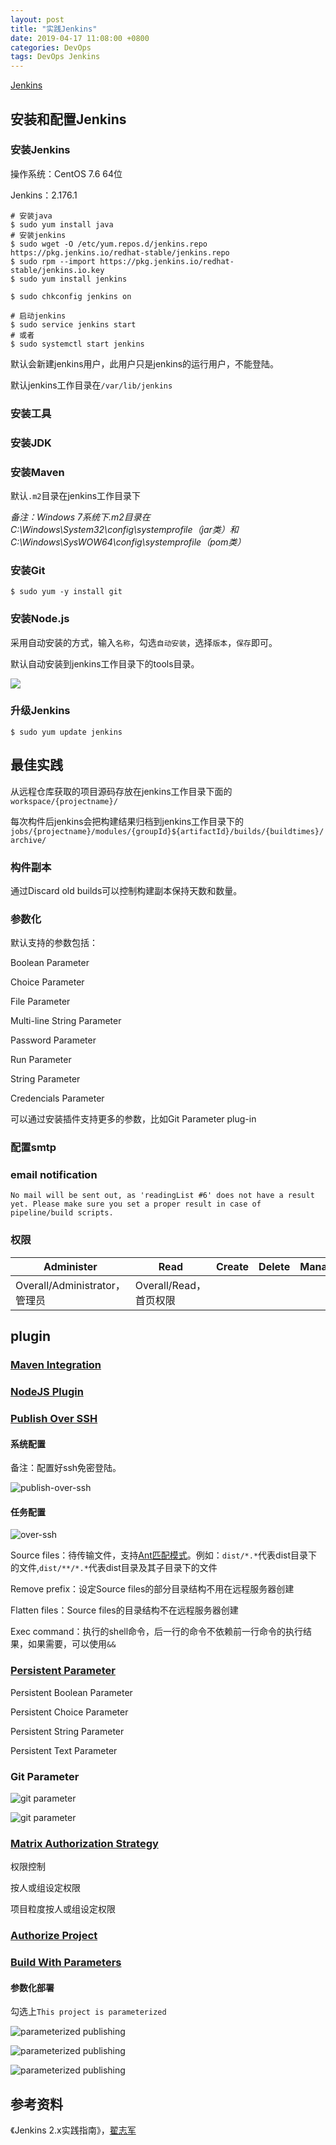 ```yaml
---
layout: post
title: "实践Jenkins"
date: 2019-04-17 11:08:00 +0800
categories: DevOps
tags: DevOps Jenkins
---
```


[Jenkins](https://jenkins.io/)

## 安装和配置Jenkins

### 安装Jenkins

操作系统：CentOS 7.6 64位

Jenkins：2.176.1

```shell
# 安装java
$ sudo yum install java
# 安装jenkins
$ sudo wget -O /etc/yum.repos.d/jenkins.repo https://pkg.jenkins.io/redhat-stable/jenkins.repo
$ sudo rpm --import https://pkg.jenkins.io/redhat-stable/jenkins.io.key
$ sudo yum install jenkins

$ sudo chkconfig jenkins on

# 启动jenkins
$ sudo service jenkins start
# 或者
$ sudo systemctl start jenkins
```

默认会新建jenkins用户，此用户只是jenkins的运行用户，不能登陆。

默认jenkins工作目录在`/var/lib/jenkins`

### 安装工具

### 安装JDK

### 安装Maven

默认`.m2`目录在jenkins工作目录下

*备注：Windows 7系统下.m2目录在C:\Windows\System32\config\systemprofile（jar类）和C:\Windows\SysWOW64\config\systemprofile（pom类）*

### 安装Git

```shell
$ sudo yum -y install git
```

### 安装Node.js

采用自动安装的方式，输入`名称`，勾选`自动安装`，选择`版本`，`保存`即可。

默认自动安装到jenkins工作目录下的tools目录。

![](/images/jenkins-nodejs-install.png)

### 升级Jenkins

```shell
$ sudo yum update jenkins
```

## 最佳实践

从远程仓库获取的项目源码存放在jenkins工作目录下面的`workspace/{projectname}/`

每次构件后jenkins会把构建结果归档到jenkins工作目录下的`jobs/{projectname}/modules/{groupId}${artifactId}/builds/{buildtimes}/archive/`

### 构件副本

通过Discard old builds可以控制构建副本保持天数和数量。

### 参数化

默认支持的参数包括：

Boolean Parameter

Choice Parameter

File Parameter

Multi-line String Parameter

Password Parameter

Run Parameter

String Parameter

Credencials Parameter

可以通过安装插件支持更多的参数，比如Git Parameter plug-in

### 配置smtp

### email notification

```
No mail will be sent out, as 'readingList #6' does not have a result yet. Please make sure you set a proper result in case of pipeline/build scripts.
```

### 权限

| Administer                    | Read                   | Create | Delete | ManageDomains | Update | View | Build | Configure | Connect | Create | Delete | Disconnect | Build     | Cancel | Configure | Create | Delete | Discover | Move | Read     | Workspace | Delete | Replay | Update | Configure | Create | Delete | Read | Tag  | Reserve | Unlock |
| ----------------------------- | ---------------------- | ------ | ------ | ------------- | ------ | ---- | ----- | --------- | ------- | ------ | ------ | ---------- | --------- | ------ | --------- | ------ | ------ | -------- | ---- | -------- | --------- | ------ | ------ | ------ | --------- | ------ | ------ | ---- | ---- | ------- | ------ |
| Overall/Administrator，管理员 | Overall/Read，首页权限 |        |        |               |        |      |       |           |         |        |        |            | Job/Build |        |           |        |        |          |      | Job/Read |           |        |        |        |           |        |        |      |      |         |        |

## plugin

### [Maven Integration](https://wiki.jenkins.io/display/JENKINS/Maven+Project+Plugin)

### [NodeJS Plugin](http://wiki.jenkins-ci.org/display/JENKINS/NodeJS+Plugin)

### [Publish Over SSH](https://plugins.jenkins.io/publish-over-ssh)

#### 系统配置

备注：配置好ssh免密登陆。

![publish-over-ssh](/images/publish-over-ssh.png)

#### 任务配置

![over-ssh](/images/over-ssh.png)

Source files：待传输文件，支持[Ant匹配模式](http://ant.apache.org/manual/dirtasks.html#patterns)。例如：`dist/*.*`代表dist目录下的文件,`dist/**/*.*`代表dist目录及其子目录下的文件

Remove prefix：设定Source files的部分目录结构不用在远程服务器创建

Flatten files：Source files的目录结构不在远程服务器创建

Exec command：执行的shell命令，后一行的命令不依赖前一行命令的执行结果，如果需要，可以使用`&&`

### [Persistent Parameter](http://wiki.jenkins-ci.org/display/JENKINS/Persistent+Parameter+Plugin)

Persistent Boolean Parameter

Persistent Choice Parameter

Persistent String Parameter

Persistent Text Parameter

### Git Parameter

![git parameter](/images/git-parameter-1.png)

![git parameter](/images/git-parameter-2.png)

### [Matrix Authorization Strategy](https://plugins.jenkins.io/matrix-auth)

权限控制

按人或组设定权限

项目粒度按人或组设定权限

### [Authorize Project](https://plugins.jenkins.io/authorize-project)

### [Build With Parameters](https://wiki.jenkins-ci.org/display/JENKINS/Build+With+Parameters+Plugin)

#### 参数化部署

勾选上`This project is parameterized`

![parameterized publishing](/images/parameterized-publishing-1.png)

![parameterized publishing](/images/parameterized-publishing-2.png)

![parameterized publishing](/images/parameterized-publishing-3.png)


## 参考资料

《Jenkins 2.x实践指南》，[翟志军](http://showme.codes)
